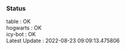 ### Status


table : OK  
hogwarts : OK  
icy-bot : OK  
Latest Update : 2022-08-23 09:09:13.475806
